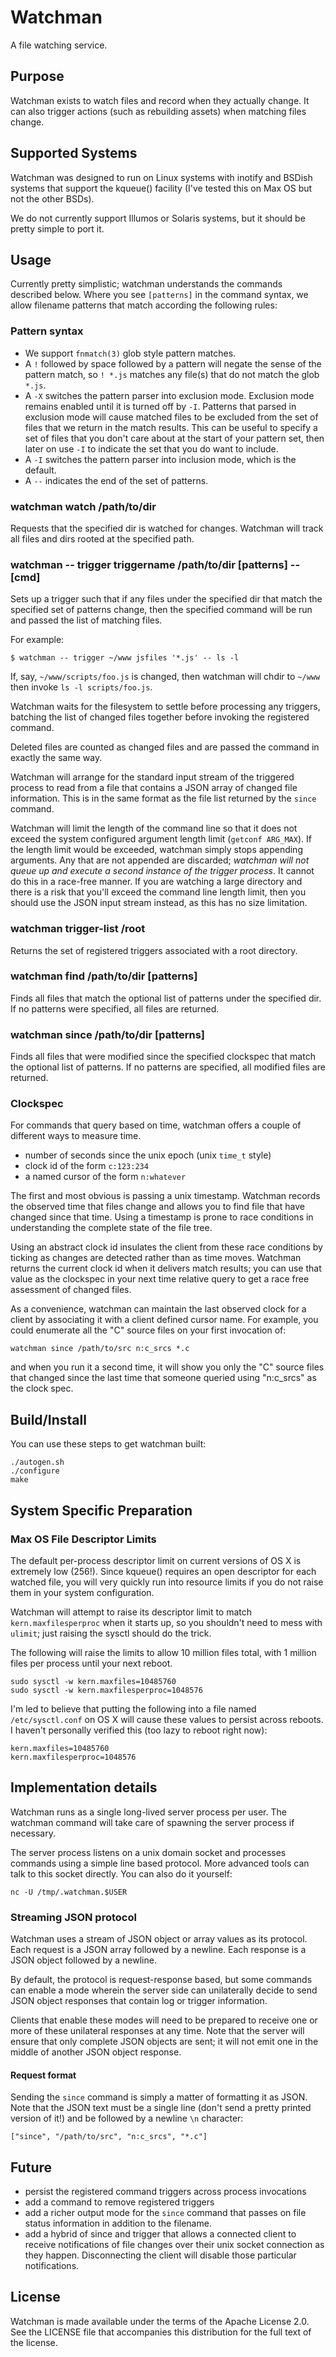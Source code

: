 # Watchman

A file watching service.

## Purpose

Watchman exists to watch files and record when they actually change.  It can
also trigger actions (such as rebuilding assets) when matching files change.

## Supported Systems

Watchman was designed to run on Linux systems with inotify and BSDish systems
that support the kqueue() facility (I've tested this on Max OS but not the other
BSDs).

We do not currently support Illumos or Solaris systems, but it should be pretty
simple to port it.

## Usage

Currently pretty simplistic; watchman understands the commands described below.
Where you see `[patterns]` in the command syntax, we allow filename patterns
that match according the following rules:

### Pattern syntax

 * We support `fnmatch(3)` glob style pattern matches.
 * A `!` followed by space followed by a pattern will negate the sense of the
   pattern match, so `! *.js` matches any file(s) that do not match the glob
   `*.js`.
 * A `-X` switches the pattern parser into exclusion mode.  Exclusion mode
   remains enabled until it is turned off by `-I`.  Patterns that parsed
   in exclusion mode will cause matched files to be excluded from the set
   of files that we return in the match results.  This can be useful to
   specify a set of files that you don't care about at the start of your
   pattern set, then later on use `-I` to indicate the set that you do
   want to include.
 * A `-I` switches the pattern parser into inclusion mode, which is the
   default.
 * A `--` indicates the end of the set of patterns.

### watchman watch /path/to/dir

Requests that the specified dir is watched for changes.
Watchman will track all files and dirs rooted at the specified path.

### watchman -- trigger triggername /path/to/dir [patterns] -- [cmd]

Sets up a trigger such that if any files under the specified dir that match the
specified set of patterns change, then the specified command will be run and
passed the list of matching files.

For example:

    $ watchman -- trigger ~/www jsfiles '*.js' -- ls -l

If, say, `~/www/scripts/foo.js` is changed, then watchman will chdir
to `~/www` then invoke `ls -l scripts/foo.js`.

Watchman waits for the filesystem to settle before processing any
triggers, batching the list of changed files together before invoking
the registered command.

Deleted files are counted as changed files and are passed the command in
exactly the same way.

Watchman will arrange for the standard input stream of the triggered
process to read from a file that contains a JSON array of changed file
information.  This is in the same format as the file list returned by
the `since` command.

Watchman will limit the length of the command line so that it does not
exceed the system configured argument length limit (`getconf ARG_MAX`).
If the length limit would be exceeded, watchman simply stops appending
arguments.  Any that are not appended are discarded; *watchman will not
queue up and execute a second instance of the trigger process*.  It
cannot do this in a race-free manner.  If you are watching a large
directory and there is a risk that you'll exceed the command line
length limit, then you should use the JSON input stream instead, as
this has no size limitation.

### watchman trigger-list /root

Returns the set of registered triggers associated with a root directory.

### watchman find /path/to/dir [patterns]

Finds all files that match the optional list of patterns under the
specified dir.  If no patterns were specified, all files are returned.

### watchman since /path/to/dir <clockspec> [patterns]

Finds all files that were modified since the specified clockspec that
match the optional list of patterns.  If no patterns are specified,
all modified files are returned.

### Clockspec

For commands that query based on time, watchman offers a couple of different
ways to measure time.

 * number of seconds since the unix epoch (unix `time_t` style)
 * clock id of the form `c:123:234`
 * a named cursor of the form `n:whatever`

The first and most obvious is passing a unix timestamp.  Watchman records
the observed time that files change and allows you to find file that have
changed since that time.  Using a timestamp is prone to race conditions
in understanding the complete state of the file tree.

Using an abstract clock id insulates the client from these race conditions by
ticking as changes are detected rather than as time moves.  Watchman returns
the current clock id when it delivers match results; you can use that value as
the clockspec in your next time relative query to get a race free assessment of
changed files.

As a convenience, watchman can maintain the last observed clock for a client by
associating it with a client defined cursor name.  For example, you could
enumerate all the "C" source files on your first invocation of:

```
watchman since /path/to/src n:c_srcs *.c
```

and when you run it a second time, it will show you only the "C" source files
that changed since the last time that someone queried using "n:c_srcs" as the
clock spec.

## Build/Install

You can use these steps to get watchman built:

```shell
./autogen.sh
./configure
make
```

## System Specific Preparation

### Max OS File Descriptor Limits

The default per-process descriptor limit on current versions of OS X is
extremely low (256!).  Since kqueue() requires an open descriptor for each
watched file, you will very quickly run into resource limits if you do not
raise them in your system configuration.

Watchman will attempt to raise its descriptor limit to match
`kern.maxfilesperproc` when it starts up, so you shouldn't need to mess
with `ulimit`; just raising the sysctl should do the trick.

The following will raise the limits to allow 10 million files total, with 1
million files per process until your next reboot.

    sudo sysctl -w kern.maxfiles=10485760
    sudo sysctl -w kern.maxfilesperproc=1048576

I'm led to believe that putting the following into a file named
`/etc/sysctl.conf` on OS X will cause these values to persist across reboots.
I haven't personally verified this (too lazy to reboot right now):

    kern.maxfiles=10485760
    kern.maxfilesperproc=1048576


## Implementation details

Watchman runs as a single long-lived server process per user.
The watchman command will take care of spawning the server process
if necessary.

The server process listens on a unix domain socket and processes
commands using a simple line based protocol.  More advanced tools
can talk to this socket directly.  You can also do it yourself:

    nc -U /tmp/.watchman.$USER

### Streaming JSON protocol

Watchman uses a stream of JSON object or array values as its protocol.
Each request is a JSON array followed by a newline.
Each response is a JSON object followed by a newline.

By default, the protocol is request-response based, but some commands
can enable a mode wherein the server side can unilaterally decide to
send JSON object responses that contain log or trigger information.

Clients that enable these modes will need to be prepared to receive
one or more of these unilateral responses at any time.  Note that
the server will ensure that only complete JSON objects are sent; it
will not emit one in the middle of another JSON object response.

#### Request format

Sending the `since` command is simply a matter of formatting it as JSON.  Note
that the JSON text must be a single line (don't send a pretty printed version
of it!) and be followed by a newline `\n` character:

    ["since", "/path/to/src", "n:c_srcs", "*.c"]

## Future

 * persist the registered command triggers across process invocations
 * add a command to remove registered triggers
 * add a richer output mode for the `since` command that passes on
   file status information in addition to the filename.
 * add a hybrid of since and trigger that allows a connected client
   to receive notifications of file changes over their unix socket
   connection as they happen.  Disconnecting the client will disable
   those particular notifications.

## License

Watchman is made available under the terms of the Apache License 2.0.  See the
LICENSE file that accompanies this distribution for the full text of the
license.

